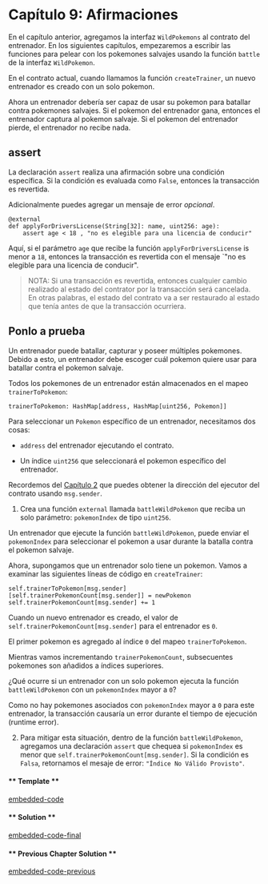 # Capítulo 9: Afirmaciones

En el capítulo anterior, agregamos la interfaz `WildPokemons` al contrato del entrenador. En los siguientes capítulos, empezaremos a escribir las funciones para pelear con los pokemones salvajes usando la función `battle` de la interfaz `WildPokemon`.

En el contrato actual, cuando llamamos la función `createTrainer`, un nuevo entrenador es creado con un solo pokemon.

Ahora un entrenador debería ser capaz de usar su pokemon para batallar contra pokemones salvajes. Si el pokemon del entrenador gana, entonces el entrenador captura al pokemon salvaje. Si el pokemon del entrenador pierde, el entrenador no recibe nada.

## assert

La declaración `assert` realiza una afirmación sobre una condición específica. Si la condición es evaluada como `False`, entonces la transacción es revertida.

Adicionalmente puedes agregar un mensaje de error _opcional_.

```vyper
@external
def applyForDriversLicense(String[32]: name, uint256: age):
    assert age < 18 , "no es elegible para una licencia de conducir"
```

Aquí, si el parámetro `age` que recibe la función `applyForDriversLicense` is menor a `18`, entonces la transacción es revertida con el mensaje `"no es elegible para una licencia de conducir".

> NOTA: Si una transacción es revertida, entonces cualquier cambio realizado al estado del contrator por la transacción será cancelada. En otras palabras, el estado del contrato va a ser restaurado al estado que tenía antes de que la transacción ocurriera.

## Ponlo a prueba

Un entrenador puede batallar, capturar y poseer múltiples pokemones. Debido a esto, un entrenador debe escoger cuál pokemon quiere usar para batallar contra el pokemon salvaje.

Todos los pokemones de un entrenador están almacenados en el mapeo `trainerToPokemon`:

```vyper
trainerToPokemon: HashMap[address, HashMap[uint256, Pokemon]]
```

Para seleccionar un `Pokemon` específico de un entrenador, necesitamos dos cosas:

- `address` del entrenador ejecutando el contrato.

- Un índice `uint256` que seleccionará el pokemon específico del entrenador.

Recordemos del [Capítulo 2](https://vyper.fun/#/2/msg-sender) que puedes obtener la dirección del ejecutor del contrato usando `msg.sender`.

1. Crea una función `external` llamada `battleWildPokemon` que reciba un solo parámetro: `pokemonIndex` de tipo `uint256`.

Un entrenador que ejecute la función `battleWildPokemon`, puede enviar el `pokemonIndex` para seleccionar el pokemon a usar durante la batalla contra el pokemon salvaje.

Ahora, supongamos que un entrenador solo tiene un pokemon. Vamos a examinar las siguientes líneas de código en `createTrainer`:

```vyper
self.trainerToPokemon[msg.sender][self.trainerPokemonCount[msg.sender]] = newPokemon
self.trainerPokemonCount[msg.sender] += 1
```

Cuando un nuevo entrenador es creado, el valor de `self.trainerPokemonCount[msg.sender]` para el entrenador es `0`.

El primer pokemon es agregado al índice `0` del mapeo `trainerToPokemon`.

Mientras vamos incrementando `trainerPokemonCount`, subsecuentes pokemones son añadidos a índices superiores.

¿Qué ocurre si un entrenador con un solo pokemon ejecuta la función `battleWildPokemon` con un `pokemonIndex` mayor a `0`?

Como no hay pokemones asociados con `pokemonIndex` mayor a `0` para este entrenador, la transacción causaría un error durante el tiempo de ejecución (runtime error).

2. Para mitigar esta situación, dentro de la función `battleWildPokemon`, agregamos una declaración `assert` que chequea si `pokemonIndex` es menor que `self.trainerPokemonCount[msg.sender]`. Si la condición es `Falsa`, retornamos el mesaje de error: `"Índice No Válido Provisto"`.

<!-- tabs:start -->

#### ** Template **

[embedded-code](../assets/2/2.9-template-code.vy ':include :type=code embed-template')

#### ** Solution **

[embedded-code-final](../assets/2/2.9-finished-code.vy ':include :type=code embed-final')

#### ** Previous Chapter Solution **

[embedded-code-previous](../assets/2/2.8-finished-code.vy ':include :type=code embed-previous')

<!-- tabs:end -->
